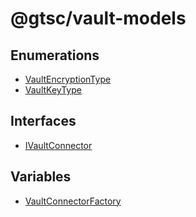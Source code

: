 # @gtsc/vault-models

## Enumerations

- [VaultEncryptionType](enumerations/VaultEncryptionType.md)
- [VaultKeyType](enumerations/VaultKeyType.md)

## Interfaces

- [IVaultConnector](interfaces/IVaultConnector.md)

## Variables

- [VaultConnectorFactory](variables/VaultConnectorFactory.md)
